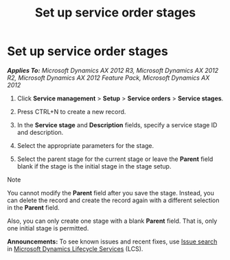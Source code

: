 ﻿---
title: Set up service order stages
TOCTitle: Set up service order stages
ms:assetid: 6cb23298-e957-4ebc-b3c0-aadc993d0941
ms:mtpsurl: https://technet.microsoft.com/en-us/library/Aa571203(v=AX.60)
ms:contentKeyID: 36058006
ms.date: 04/18/2014
mtps_version: v=AX.60
_tocRel: gg243285(v=ax.60)/toc.json
---

# Set up service order stages 


_**Applies To:** Microsoft Dynamics AX 2012 R3, Microsoft Dynamics AX 2012 R2, Microsoft Dynamics AX 2012 Feature Pack, Microsoft Dynamics AX 2012_

1.  Click **Service management** \> **Setup** \> **Service orders** \> **Service stages**.

2.  Press CTRL+N to create a new record.

3.  In the **Service stage** and **Description** fields, specify a service stage ID and description.

4.  Select the appropriate parameters for the stage.

5.  Select the parent stage for the current stage or leave the **Parent** field blank if the stage is the initial stage in the stage setup.


> [!NOTE]
> <P>You cannot modify the <STRONG>Parent</STRONG> field after you save the stage. Instead, you can delete the record and create the record again with a different selection in the <STRONG>Parent</STRONG> field.</P>
> <P>Also, you can only create one stage with a blank <STRONG>Parent</STRONG> field. That is, only one initial stage is permitted.</P>


  
**Announcements:** To see known issues and recent fixes, use [Issue search](http://go.microsoft.com/fwlink/?linkid=389258) in [Microsoft Dynamics Lifecycle Services](http://go.microsoft.com/fwlink/?linkid=306505) (LCS).

